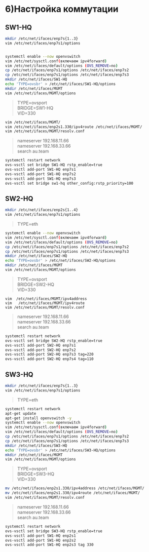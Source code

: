 # 6)Настройка коммутации
## SW1-HQ
``` bash
mkdir /etc/net/ifaces/enp7s{1..3}
vim /etc/net/ifaces/enp7s1/options
```



``` bash

systemctl enable --now openvswitch
vim /etc/net/sysctl.conf(включаем ipv4forward)
vim /etc/net/ifaces/default/options (OVS_REMOVE=no)
cp /etc/net/ifaces/enp7s1/options /etc/net/ifaces/enp7s2
cp /etc/net/ifaces/enp7s1/options /etc/net/ifaces/enp7s3
mkdir /etc/net/ifaces/SW1-HQ
echo 'TYPE=ovsbr' > /etc/net/ifaces/SW1-HQ/options
mkdir /etc/net/ifaces/MGMT
vim /etc/net/ifaces/MGMT/options
```
> TYPE=ovsport  
> BRIDGE=SW1-HQ  
> VID=330
``` bash
vim /etc/net/ifaces/MGMT/
vim /etc/net/ifaces/enp2s1.330/ipv4route /etc/net/ifaces/MGMT/
vim /etc/net/ifaces/MGMT/resolv.conf
```
> nameserver 192.168.11.66  
> nameserver 192.168.33.66  
> search au.team
``` bash
systemctl restart network
ovs-vsctl set bridge SW1-HQ rstp_enable=true
ovs-vsctl add-port SW1-HQ enp7s1
ovs-vsctl add-port SW1-HQ enp7s2 
ovs-vsctl add-port SW1-HQ enp7s3
ovs-vsctl set bridge sw1-hq other_config:rstp_priority=100
```
## SW2-HQ
``` bash
mkdir /etc/net/ifaces/enp2s{1..4}
vim /etc/net/ifaces/enp7s1/options
```
> TYPE=eth
``` bash
systemctl enable --now openvswitch
vim /etc/net/sysctl.conf(включаем ipv4forward)
vim /etc/net/ifaces/default/options (OVS_REMOVE=no)
cp /etc/net/ifaces/enp7s1/options /etc/net/ifaces/enp7s2
cp /etc/net/ifaces/enp7s1/options /etc/net/ifaces/enp7s3
mkdir /etc/net/ifaces/SW2-HQ
echo 'TYPE=ovsbr' > /etc/net/ifaces/SW2-HQ/options
mkdir /etc/net/ifaces/MGMT
vim /etc/net/ifaces/MGMT/options

```
> TYPE=ovsport  
>  BRIDGE=SW2-HQ  
> VID=330
```
vim  /etc/net/ifaces/MGMT/ipv4address
vim   /etc/net/ifaces/MGMT/ipv4route
vim /etc/net/ifaces/MGMT/resolv.conf
```
> nameserver 192.168.11.66  
> nameserver 192.168.33.66  
> search au.team
``` bash
systemctl restart network
ovs-vsctl set bridge SW2-HQ rstp_enable=true
ovs-vsctl add-port SW2-HQ enp7s1
ovs-vsctl add-port SW2-HQ enp7s2
ovs-vsctl add-port SW2-HQ enp7s3 tag=220
ovs-vsctl add-port SW2-HQ enp7s4 tag=110
```
## SW3-HQ
``` bash
mkdir /etc/net/ifaces/enp7s{1..3}
vim /etc/net/ifaces/enp7s1/options
```
> TYPE=eth

``` bash
systemctl restart network
apt-get update
apt-get install openvswitch -y
systemctl enable --now openvswitch
vim /etc/net/sysctl.conf(включаем ipv4forward)
vim /etc/net/ifaces/default/options (OVS_REMOVE=no)
cp /etc/net/ifaces/enp7s1/options /etc/net/ifaces/enp7s2
cp /etc/net/ifaces/enp7s1/options /etc/net/ifaces/enp7s3
mkdir /etc/net/ifaces/SW3-HQ
echo 'TYPE=ovsbr' > /etc/net/ifaces/SW3-HQ/options
mkdir /etc/net/ifaces/MGMT
vim /etc/net/ifaces/MGMT/options
```
> TYPE=ovsport  
>  BRIDGE=SW3-HQ  
> VID=330
``` bash
mv /etc/net/ifaces/enp2s1.330/ipv4address /etc/net/ifaces/MGMT/
mv /etc/net/ifaces/enp2s1.330/ipv4route /etc/net/ifaces/MGMT/
vim /etc/net/ifaces/MGMT/resolv.conf
```
> nameserver 192.168.11.66  
> nameserver 192.168.33.66  
> search au.team
``` bash
systemctl restart network
ovs-vsctl set bridge SW3-HQ rstp_enable=true
ovs-vsctl add-port SW1-HQ enp2s1
ovs-vsctl add-port SW1-HQ enp2s2
ovs-vsctl add-port SW1-HQ enp2s3 tag 330
